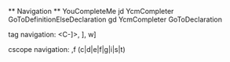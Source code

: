 

** Navigation **
YouCompleteMe
<leader>jd  YcmCompleter GoToDefinitionElseDeclaration
<leader>gd  YcmCompleter GoToDeclaration

tag navigation:
<C-]>, <C-w>], <leader>w]

cscope navigation:
,f (c|d|e|f|g|i|s|t)



